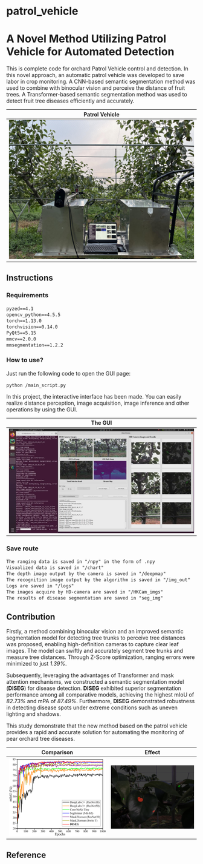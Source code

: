 # patrol_vehicle
# A Novel Method Utilizing Patrol Vehicle for Automated Detection

This is complete code for orchard Patrol Vehicle control and detection. In this novel approach, an automatic patrol vehicle was developed to save labor in crop monitoring. A CNN-based semantic segmentation method was used to combine with binocular vision and perceive the distance of fruit trees. A Transformer-based semantic segmentation method was used to detect fruit tree diseases efficiently and accurately.

<div align="center">

| Patrol Vehicle  |
| ---------- |
| ![](/imgs/Patrol_Vehicle.jpg) |

</div>

## Instructions
### Requirements
    pyzed==4.1
    opencv_python==4.5.5
    torch==1.13.0
    torchvision==0.14.0
    PyQt5==5.15
    mmcv==2.0.0
    mmsegmentation==1.2.2
### How to use?
Just run the following code to open the GUI page:

    python /main_script.py
In this project, the interactive interface has been made. You can easily realize distance perception, image acquisition, image inference and other operations by using the GUI.
<div align="center">

| The GUI  |
| ---------- |
| ![](/imgs/GUI.jpg) |

</div>

### Save route

    The ranging data is saved in "/npy" in the form of .npy
    Visualized data is saved in "/chart"
    The depth image output by the camera is saved in "/deepmap"
    The recognition image output by the algorithm is saved in "/img_out"
    Logs are saved in "/logs"
    The images acquire by HD-camera are saved in "/HKCam_imgs"
    The results of disease segmentation are saved in "seg_img"

## Contribution

Firstly, a method combining binocular vision and an improved semantic segmentation model for detecting tree trunks to perceive tree distances was proposed, enabling high-definition cameras to capture clear leaf images. The model can swiftly and accurately segment tree trunks and measure tree distances. Through Z-Score optimization, ranging errors were minimized to just *1.39%*. 

Subsequently, leveraging the advantages of Transformer and mask attention mechanisms, we constructed a semantic segmentation model (**DISEG**) for disease detection. **DISEG** exhibited superior segmentation performance among all comparative models, achieving the highest mIoU of *82.73%* and mPA of *87.49%*. Furthermore, **DISEG** demonstrated robustness in detecting disease spots under extreme conditions such as uneven lighting and shadows. 

This study demonstrate that the new method based on the patrol vehicle provides a rapid and accurate solution for automating the monitoring of pear orchard tree diseases. 

<div align="center">

| Comparison | Effect |
| ---------- | -----------|
| ![](/imgs/mIoU.jpg) | ![](/imgs/demo.jpg) |

</div>

## Reference
